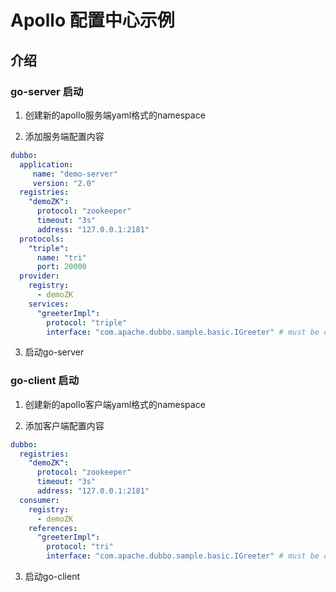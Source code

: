 # Apollo 配置中心示例

## 介绍

### go-server 启动
1. 创建新的apollo服务端yaml格式的namespace

2. 添加服务端配置内容

```yaml
dubbo:
  application:
     name: "demo-server"
     version: "2.0"
  registries:
    "demoZK":
      protocol: "zookeeper"
      timeout: "3s"
      address: "127.0.0.1:2181"
  protocols:
    "triple":
      name: "tri"
      port: 20000
  provider:
    registry:
      - demoZK
    services:
      "greeterImpl":
        protocol: "triple"
        interface: "com.apache.dubbo.sample.basic.IGreeter" # must be compatible with grpc or dubbo-java
```

3. 启动go-server

### go-client 启动
1. 创建新的apollo客户端yaml格式的namespace

2. 添加客户端配置内容

```yaml
dubbo:
  registries:
    "demoZK":
      protocol: "zookeeper"
      timeout: "3s"
      address: "127.0.0.1:2181"
  consumer:
    registry:
      - demoZK
    references:
      "greeterImpl":
        protocol: "tri"
        interface: "com.apache.dubbo.sample.basic.IGreeter" # must be compatible with grpc or dubbo-java
```

3. 启动go-client